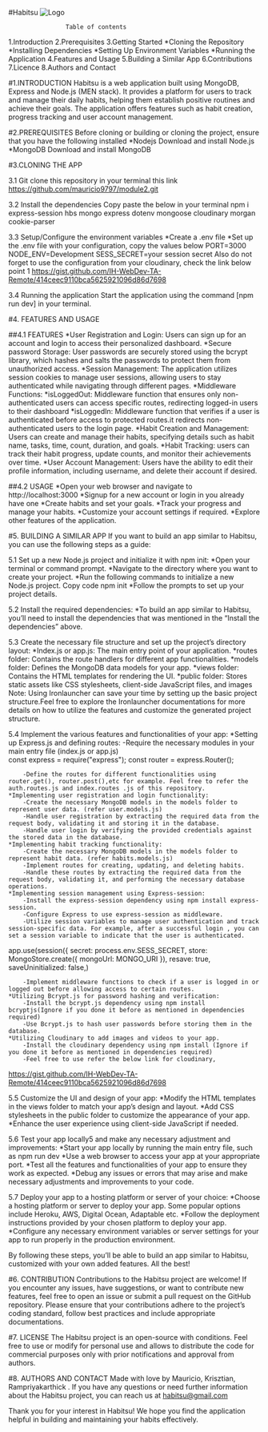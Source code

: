 #Habitsu
![Logo](./images/habitsu.png)

                    Table of contents
1.Introduction
2.Prerequisites
3.Getting Started
	*Cloning the Repository
	*Installing Dependencies
	*Setting Up Environment Variables
	*Running the Application
4.Features and Usage
5.Building a Similar App
6.Contributions
7.Licence
8.Authors and Contact


#1.INTRODUCTION
Habitsu is a web application built using MongoDB, Express and Node.js (MEN stack). It provides a platform for users to track and manage their daily habits, helping them establish positive routines and achieve their goals. The application offers features such as habit creation, progress tracking and user account management.


#2.PREREQUISITES
Before cloning or building or cloning the project, ensure that you have the following installed
*Nodejs Download and install Node.js 
*MongoDB Download and install MongoDB


#3.CLONING THE APP

3.1 Git clone this repository in your terminal this link https://github.com/mauricio9797/module2.git

3.2 Install the dependencies
Copy paste the below in your terminal
          npm i express-session hbs mongo express dotenv mongoose cloudinary                     morgan cookie-parser

3.3 Setup/Configure the environment variables
	*Create a .env file
	*Set up the .env file with your configuration, copy the values below
		PORT=3000
		NODE_ENV=Development
		SESS_SECRET=your session secret
Also do not forget to use the configuration from your cloudinary, check the link below point 1
https://gist.github.com/IH-WebDev-TA-Remote/414ceec9110bca5625921096d86d7698

3.4 Running the application
Start the application using the command [npm run dev] in your terminal.


#4. FEATURES AND USAGE

##4.1 FEATURES
*User Registration and Login: Users can sign up for an account and login to access their personalized dashboard.
*Secure password Storage: User passwords are securely stored using the bcrypt library, which hashes and salts the passwords to protect them from unauthorized access.
*Session Management: The application utilizes session cookies to manage user sessions, allowing users to stay authenticated while navigating through different pages.
*Middleware Functions:
	*isLoggedOut: Middleware function that ensures only non-authenticated users can access specific routes, redirecting logged-in users to their dashboard
	*isLoggedIn: Middleware function that verifies if a user is authenticated before access to protected routes.it redirects non-authenticated users to the login page.
*Habit Creation and Management: Users can create and manage their habits, specifying details such as habit name, tasks, time, count, duration, and goals.
*Habit Tracking: users can track their habit progress, update counts, and monitor their achievements over time.
*User Account Management: Users have the ability to edit their profile information, including username, and delete their account if desired.

##4.2 USAGE
*Open your web browser and navigate to http://localhost:3000
*Signup for a new account or login in you already have one
*Create habits and set your goals.
*Track your progress and manage your habits.
*Customize your account settings if required.
*Explore other features of the application.


#5. BUILDING A SIMILAR APP
If you want to build an app similar to Habitsu, you can use the following steps as a guide:

5.1 Set up a new Node.js project and initialize it with npm init:
	*Open your terminal or command prompt.
	*Navigate to the directory where you want to create your project.
	*Run the following commands to initialize a new Node.js project.
Copy code npm init
	*Follow the prompts to set up your project details.

5.2 Install the required dependencies:
	*To build an app similar to Habitsu, you’ll need to install the dependencies that was mentioned in the “Install the dependencies” above.

5.3 Create the necessary file structure and set up the project’s directory layout:
*Index.js or app.js: The main entry point of your application.
*routes folder: Contains the route handlers for different app functionalities.
*models folder: Defines the MongoDB data models for your app.
*views folder: Contains the HTML templates for rendering the UI.
*public folder:  Stores static assets like CSS stylesheets, client-side JavaScript files, and images
Note: Using Ironlauncher can save your time by setting up the basic project structure.Feel free to explore the Ironlauncher documentations for more details on how to utilize the features and customize the generated project structure.

5.4 Implement the various features and functionalities of your app:
	*Setting up Express.js and defining routes:	
		-Require the necessary modules in your main entry file (index.js or app.js)    
const express = require("express");
const router = express.Router();

		-Define the routes for different functionalities using  router.get(), router.post(),etc for example. Feel free to refer the auth.routes.js and index.routes .js of this repository.
	*Implementing user registration and login functionality:
		-Create the necessary MongoDB models in the models folder to represent user data. (refer user.models.js)
		-Handle user registration by extracting the required data from the request body, validating it and storing it in the database.
		-Handle user login by verifying the provided credentials against the stored data in the database.
	*Implementing habit tracking functionality:
		-Create the necessary MongoDB models in the models folder to represent habit data. (refer habits.models.js)
		-Implement routes for creating, updating, and deleting habits.
		-Handle these routes by extracting the required data from the request body, validating it, and performing the necessary database operations.
	*Implementing session management using Express-session:
		-Install the express-session dependency using npm install express-session.
		-Configure Express to use express-session as middleware.
		-Utilize session variables to manage user authentication and track session-specific data. For example, after a successful login , you can set a session variable to indicate that the user is authenticated.

 app.use(session({
    secret: process.env.SESS_SECRET,
    store: MongoStore.create({ mongoUrl: MONGO_URI }),
   resave: true,
    saveUninitialized: false,)
 
		-Implement middleware functions to check if a user is logged in or logged out before allowing access to certain routes.
	*Utilizing Bcrypt.js for password hashing and verification:
		-Install the bcrypt.js dependency using npm install bcryptjs(Ignore if you done it before as mentioned in dependencies required)
		-Use Bcrypt.js to hash user passwords before storing them in the database.
	*Utilizing Cloudinary to add images and videos to your app.
		-Install the cloudinary dependency using npm install (Ignore if you done it before as mentioned in dependencies required)
		-Feel free to use refer the below link for cloudinary,
https://gist.github.com/IH-WebDev-TA-Remote/414ceec9110bca5625921096d86d7698


5.5 Customize the UI and design of your app:
	*Modify the HTML templates in the views folder to match your app’s design and layout.
	*Add CSS stylesheets in the public folder to customize the appearance of your app.
	*Enhance the user experience using client-side JavaScript if needed.


5.6 Test your app locally5 and make any necessary adjustment and improvements:
	*Start your app locally by running the main entry file, such as npm run dev
	*Use a web browser to access your app at your appropriate port.
	*Test all the features and functionalities of your app to ensure they work as expected.
	*Debug any issues or errors that may arise and make necessary adjustments and improvements to your code.


5.7 Deploy your app to a hosting platform or server of your choice:
	*Choose a hosting platform or server to deploy your app. Some popular options include Heroku, AWS, Digital Ocean, Adaptable etc.
	*Follow the deployment instructions provided by your chosen platform to deploy your app.
	*Configure any necessary environment variables or server settings for your app to run properly in the production environment.


By following these steps, you’ll be able to build an app similar to Habitsu, customized with your own added features. All the best!



#6. CONTRIBUTION
Contributions to the Habitsu project are welcome! If you encounter any issues, have suggestions, or want to contribute new features, feel free to open an issue or submit a pull request on the GitHub repository.
Please ensure that your contributions adhere to the project’s coding standard, follow best practices and include appropriate documentations.


#7. LICENSE
The Habitsu project is an open-source with conditions. Feel free to use or modify for personal use and allows to distribute the code for commercial purposes only with prior notifications and approval from authors.


#8. AUTHORS AND CONTACT
Made with love by Mauricio, Krisztian, Rampriyakarthick .
If you have any questions or need further information about the Habitsu project, you can reach us at habitsu@gmail.com

Thank you for your interest in Habitsu! We hope you find the application helpful in building and maintaining your habits effectively.	

                    






